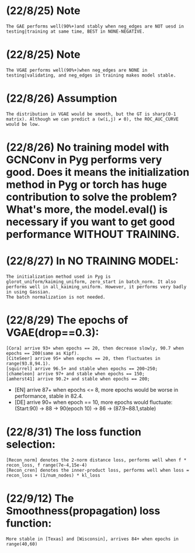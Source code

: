 # (22/8/25) Note
    The GAE performs well(90%+)and stably when neg_edges are NOT uesd in testing|training at same time, BEST in NONE-NEGATIVE.

# (22/8/25) Note
    The VGAE performs well(90%+)when neg_edges are NONE in testing|validating, and neg_edges in training makes model stable.

# (22/8/26) Assumption
    The distribution in VGAE would be smooth, but the GT is sharp(0-1 matrix). Although we can predict a (w(i,j) ≠ 0), the ROC_AUC_CURVE would be low.

# (22/8/26) No training model with GCNConv in Pyg performs very good. Does it means the initialization method in Pyg or torch has huge contribution to solve the problem? What's more, the model.eval() is necessary if you want to get good performance WITHOUT TRAINING.

# (22/8/27) In NO TRAINING MODEL:
    The initialization method used in Pyg is glorot_uniform/kaiming_uniform, zero_start in batch_norm. It also performs well in all_kaiming_uniform. However, it performs very badly in using Gassian.
    The batch normalization is not needed.

# (22/8/29) The epochs of VGAE(drop==0.3):
    [Cora] arrive 93+ when epochs == 20, then decrease slowly, 90.7 when epochs == 200(same as Kipf).
    [CiteSeer] arrive 95+ when eopchs == 20, then fluctuates in range(93.8,94.1).
    [squirrel] arrive 96.5+ and stable when epochs == 200~250;
    [chameleon] arrive 97+ and stable when epochs == 150;
    [amherst41] arrive 90.2+ and stable when epochs == 200;
*   [EN] arrive 87+ when epochs <= 8, more epochs would be worse in performance, stable in 82.4.
*   [DE] arrive 90+ when epoch == 10, more epochs would fluctuate: (Start:90) -> 88 -> 90(epoch 10) -> 86 -> (87.9~88.1,stable)

# (22/8/31) The loss function selection:
    [Recon_norm] denotes the 2-norm distance loss, performs well when f * recon_loss, f range(7e-4,15e-4)
    [Recon_cren] denotes the inner-product loss, performs well when loss = recon_loss + (1/num_nodes) * kl_loss

# (22/9/12) The Smoothness(propagation) loss function:
    More stable in [Texas] and [Wisconsin], arrives 84+ when epochs in range(40,60)